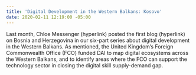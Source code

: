 ```yaml
---
title: 'Digital Development in the Western Balkans: Kosovo'
date: 2020-02-11 12:19:00 -05:00
---
```


Last month, Chloe Messenger (hyperlink) posted the first blog (hyperlink) on Bosnia and Herzegovina in our six-part series about digital development in the Western Balkans. As mentioned, the United Kingdom’s Foreign Commonwealth Office (FCO) funded DAI to map digital ecosystems across the Western Balkans, and to identify areas where the FCO can support the technology sector in closing the digital skill supply-demand gap.
